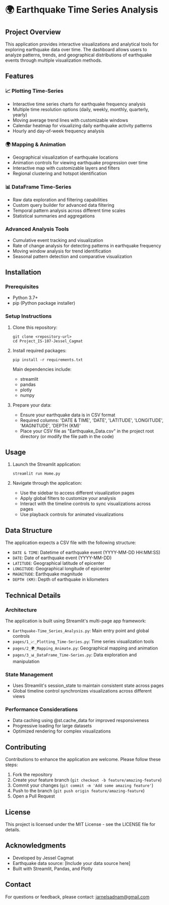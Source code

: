 # 🌍 Earthquake Time Series Analysis

## Project Overview
This application provides interactive visualizations and analytical tools for exploring earthquake data over time. The dashboard allows users to analyze patterns, trends, and geographical distributions of earthquake events through multiple visualization methods.

## Features

### 📈 Plotting Time-Series
- Interactive time series charts for earthquake frequency analysis
- Multiple time resolution options (daily, weekly, monthly, quarterly, yearly)
- Moving average trend lines with customizable windows
- Calendar heatmap for visualizing daily earthquake activity patterns
- Hourly and day-of-week frequency analysis

### 🌍 Mapping & Animation
- Geographical visualization of earthquake locations
- Animation controls for viewing earthquake progression over time
- Interactive map with customizable layers and filters
- Regional clustering and hotspot identification

### 📊 DataFrame Time-Series
- Raw data exploration and filtering capabilities
- Custom query builder for advanced data filtering
- Temporal pattern analysis across different time scales
- Statistical summaries and aggregations

### Advanced Analysis Tools
- Cumulative event tracking and visualization
- Rate of change analysis for detecting patterns in earthquake frequency
- Moving window analysis for trend identification
- Seasonal pattern detection and comparative visualization

## Installation

### Prerequisites
- Python 3.7+
- pip (Python package installer)

### Setup Instructions

1. Clone this repository:
   ```
   git clone <repository-url>
   cd Project_IS-107-Jessel_Cagmat
   ```

2. Install required packages:
   ```
   pip install -r requirements.txt
   ```
   
   Main dependencies include:
   - streamlit
   - pandas
   - plotly
   - numpy

3. Prepare your data:
   - Ensure your earthquake data is in CSV format
   - Required columns: 'DATE & TIME', 'DATE', 'LATITUDE', 'LONGITUDE', 'MAGNITUDE', 'DEPTH (KM)'
   - Place your CSV file as "Earthquake_Data.csv" in the project root directory (or modify the file path in the code)

## Usage

1. Launch the Streamlit application:
   ```
   streamlit run Home.py
   ```

2. Navigate through the application:
   - Use the sidebar to access different visualization pages
   - Apply global filters to customize your analysis
   - Interact with the timeline controls to sync visualizations across pages
   - Use playback controls for animated visualizations

## Data Structure

The application expects a CSV file with the following structure:
- `DATE & TIME`: Datetime of earthquake event (YYYY-MM-DD HH:MM:SS)
- `DATE`: Date of earthquake event (YYYY-MM-DD)
- `LATITUDE`: Geographical latitude of epicenter
- `LONGITUDE`: Geographical longitude of epicenter
- `MAGNITUDE`: Earthquake magnitude
- `DEPTH (KM)`: Depth of earthquake in kilometers

## Technical Details

### Architecture
The application is built using Streamlit's multi-page app framework:
- `Earthquake-Time_Series_Analysis.py`: Main entry point and global controls
- `pages/1_📈_Plotting_Time-Series.py`: Time series visualization tools
- `pages/2_🌍_Mapping_Animate.py`: Geographical mapping and animation
- `pages/3_📊_DataFrame_Time-Series.py`: Data exploration and manipulation

### State Management
- Uses Streamlit's session_state to maintain consistent state across pages
- Global timeline control synchronizes visualizations across different views

### Performance Considerations
- Data caching using @st.cache_data for improved responsiveness
- Progressive loading for large datasets
- Optimized rendering for complex visualizations

## Contributing
Contributions to enhance the application are welcome. Please follow these steps:
1. Fork the repository
2. Create your feature branch (`git checkout -b feature/amazing-feature`)
3. Commit your changes (`git commit -m 'Add some amazing feature'`)
4. Push to the branch (`git push origin feature/amazing-feature`)
5. Open a Pull Request

## License
This project is licensed under the MIT License - see the LICENSE file for details.

## Acknowledgments
- Developed by Jessel Cagmat
- Earthquake data source: [Include your data source here]
- Built with Streamlit, Pandas, and Plotly

## Contact
For questions or feedback, please contact: jarnelsadnam@gmail.com
